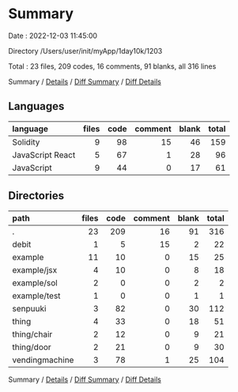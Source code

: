 # Summary

Date : 2022-12-03 11:45:00

Directory /Users/user/init/myApp/1day10k/1203

Total : 23 files,  209 codes, 16 comments, 91 blanks, all 316 lines

Summary / [Details](details.md) / [Diff Summary](diff.md) / [Diff Details](diff-details.md)

## Languages
| language | files | code | comment | blank | total |
| :--- | ---: | ---: | ---: | ---: | ---: |
| Solidity | 9 | 98 | 15 | 46 | 159 |
| JavaScript React | 5 | 67 | 1 | 28 | 96 |
| JavaScript | 9 | 44 | 0 | 17 | 61 |

## Directories
| path | files | code | comment | blank | total |
| :--- | ---: | ---: | ---: | ---: | ---: |
| . | 23 | 209 | 16 | 91 | 316 |
| debit | 1 | 5 | 15 | 2 | 22 |
| example | 11 | 10 | 0 | 15 | 25 |
| example/jsx | 4 | 10 | 0 | 8 | 18 |
| example/sol | 2 | 0 | 0 | 2 | 2 |
| example/test | 1 | 0 | 0 | 1 | 1 |
| senpuuki | 3 | 82 | 0 | 30 | 112 |
| thing | 4 | 33 | 0 | 18 | 51 |
| thing/chair | 2 | 12 | 0 | 9 | 21 |
| thing/door | 2 | 21 | 0 | 9 | 30 |
| vendingmachine | 3 | 78 | 1 | 25 | 104 |

Summary / [Details](details.md) / [Diff Summary](diff.md) / [Diff Details](diff-details.md)